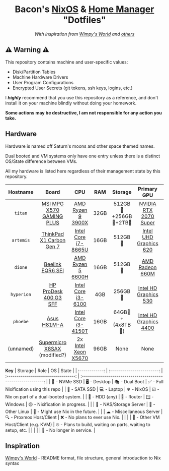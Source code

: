 <div align="center">

# Bacon's [NixOS] & [Home Manager] "Dotfiles"
*With inspiration from [Wimpy's World] and [others](#Inspiration)*
<br />
</div>

## ⚠️  Warning ⚠️
This repository contains machine and user-specific values:
- Disk/Partition Tables
- Machine Hardware Drivers
- User Program Configurations
- Encrypted User Secrets (git tokens, ssh keys, logins, etc.)

I ***highly*** recommend that you use this repository as a reference, and don't install it on your machine blindly without doing your homework.

**Some actions may be destructive, I am not responsible for any action you take.**

## Hardware
Hardware is named off Saturn's moons and other space themed names.

Dual booted and VM systems only have one entry unless there is a distinct OS/State difference between VMs.

All my hardware is listed here regardless of their management state by this repository.

|  Hostname  |  Board                         |  CPU                    |  RAM  | Storage               | Primary GPU              |  Role   |  OS              | State | Comments           |
| :-------:  | :----------------------------: | :---------------------: | :---: | :-------------------: | :----------------------: | :-----: | :--------------: | :---: | :----------------: |
| `titan`    | [MSI MPG X570 GAMING PLUS]     | [AMD Ryzen 9 3900X]     | 32GB  | 512GB🏃+256GB🏃+2TB👴 | [NVIDIA RTX 2070 Super]  | 🖥      | 🎭(❄ + 🪟)       | 🟡    | Primary Desktop    |
| `artemis`  | [ThinkPad X1 Carbon Gen 7]     | [Intel Core i7-8665U]   | 16GB  | 512GB🏃               | [Intel UHD Graphics 620] | 💻      | 🎭(❄ + 🪟)       | 🟡    | Primary Laptop     |
| `dione`    | [Beelink EQR6 SEI]             | [AMD Ryzen 5 6600H]     | 16GB  | 512GB🏃               | [AMD Radeon 660M]        | ☁       | 🔍(🐧)           | 🤷    | Docker/VM Host     |
| `hyperion` | [HP ProDesk 400 G3 SFF]        | [Intel Core i3-6100]    | 4GB   | 256GB🚶               | [Intel HD Graphics 530]  | 🛜      | 🔍(OPNSense)     | ❌    | Router             |
| `phoebe`   | [Asus H81M-A]                  | [Intel Core i3-4150T]   | 16GB  | 64GB🚶+(4x8TB👴)      | [Intel HD Graphics 4400] | 💾      | 🔍(TrueNAS Core) | ⏲+❌  | NAS                |
| (unnamed)  | [Supermicro X8SAX] (modified?) | 2x [Intel Xeon X5670]   | 96GB  | None                  | None                     | None    | None             | 🚧    | [Themis RES-12XR3] |


**Key**
| Storage        | Role                       | OS                                   | State                                                         |
| :------------: | :------------------------: | :----------------------------------: | :-----------------------------------------------------------: |
| 🏃 - NVMe SSD  | 🖥 - Desktop               | 🎭 - Dual Boot                       | ✅ - Full Nixification using this repo                        |
| 🚶 - SATA SSD  | 💻 - Laptop                | ❄  - NixOS                           | ☑  - Nix on part of a dual-booted system.                     |
| 👴 - HDD (any) | 🛜 - Router                | 🪟 - Windows                         | 🟡 - Nixification in progress.                                |
|                | 💾 - NAS/Storage Server    | 🐧 - Other Linux                     | 🤷 - Might use Nix in the future.                             |
|                | ☁  - Miscellaneous Server  | 🔍 - Proxmox Host/Client             | ❌ - No plans to ever use Nix.                                |
|                |                            | 🔎 - Other VM Host/Client (e.g. KVM) | ⏲ - Plans to build, waiting on parts, waiting to setup, etc.  |
|                |                            |                                      | 🚧 - No longer in service.                                    |


## Inspiration
[Wimpy's World] - README format, file structure, general introduction to Nix syntax

<!-- Hyperlinks -->

<!-- NixOS Related -->
[NixOS]: https://nixos.org
[Home Manager]: https://github.com/nix-community/home-manager

<!-- Hardware: Boards -->
[MSI MPG X570 GAMING PLUS]: https://www.msi.com/Motherboard/MPG-X570-GAMING-PLUS/Specification
[ThinkPad X1 Carbon Gen 7]: https://psref.lenovo.com/syspool/Sys/PDF/ThinkPad/ThinkPad_X1_Carbon_7th_Gen/ThinkPad_X1_Carbon_7th_Gen_Spec.pdf
[Beelink EQR6 SEI]: https://www.amazon.com/dp/B0CKQD5HC9
[HP ProDesk 400 G3 SFF]: https://www.amazon.com/dp/B0849SH3XK
[Asus H81M-A]: https://www.asus.com/us/supportonly/h81ma/
[Supermicro X8SAX]: https://theretroweb.com/motherboards/s/supermicro-x8sax

<!-- Hardware: CPU -->
[AMD Ryzen 9 3900X]: https://www.amd.com/en/support/downloads/drivers.html/processors/ryzen/ryzen-3000-series/amd-ryzen-9-3900x.html
[Intel Core i7-8665U]: https://www.intel.com/content/www/us/en/products/sku/193563/intel-core-i78665u-processor-8m-cache-up-to-4-80-ghz/specifications.html
[AMD Ryzen 5 6600H]: https://www.amd.com/en/support/downloads/drivers.html/processors/ryzen/ryzen-6000-series/amd-ryzen-5-6600h.html
[Intel Core i3-6100]: https://www.intel.com/content/www/us/en/products/sku/90729/intel-core-i36100-processor-3m-cache-3-70-ghz/specifications.html
[Intel Core i3-4150T]: https://www.intel.com/content/www/us/en/products/sku/77487/intel-core-i34150t-processor-3m-cache-3-00-ghz/specifications.html
[Intel Xeon X5670]: https://www.intel.com/content/www/us/en/products/sku/47920/intel-xeon-processor-x5670-12m-cache-2-93-ghz-6-40-gts-intel-qpi/specifications.html

<!-- Hardware: Graphics -->
[NVIDIA RTX 2070 Super]: https://www.nvidia.com/en-us/geforce/graphics-cards/compare/?section=compare-20
[Intel UHD Graphics 620]: https://www.intel.com/content/www/us/en/support/products/126789/graphics/processor-graphics/intel-uhd-graphics-family/intel-uhd-graphics-620.html
[AMD Radeon 660M]: https://www.techpowerup.com/gpu-specs/radeon-660m.c3870
[Intel HD Graphics 530]: https://www.intel.com/content/www/us/en/support/products/88345/graphics/processor-graphics/intel-hd-graphics-family/intel-hd-graphics-530.html
[Intel HD Graphics 4400]: https://www.intel.com/content/www/us/en/support/products/81497/graphics/processor-graphics/intel-hd-graphics-family/intel-hd-graphics-4400.html

<!-- Hardware: Other -->
[Themis RES-12XR3]: https://www.mrcy.com/legacy_assets/siteassets/product-datasheets/rugged-servers/res12xr3_ds-0221-0003.pdf

<!-- Inspiration -->
[Wimpy's World]: https://github.com/wimpysworld

